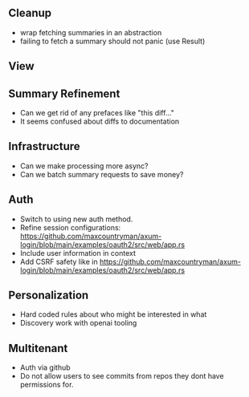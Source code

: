 ## Cleanup

- wrap fetching summaries in an abstraction
- failing to fetch a summary should not panic (use Result)

## View

## Summary Refinement

- Can we get rid of any prefaces like "this diff..."
- It seems confused about diffs to documentation

## Infrastructure

- Can we make processing more async?
- Can we batch summary requests to save money?

## Auth

- Switch to using new auth method.
- Refine session configurations: https://github.com/maxcountryman/axum-login/blob/main/examples/oauth2/src/web/app.rs
- Include user information in context
- Add CSRF safety like in https://github.com/maxcountryman/axum-login/blob/main/examples/oauth2/src/web/app.rs

## Personalization

- Hard coded rules about who might be interested in what
- Discovery work with openai tooling

## Multitenant

- Auth via github
- Do not allow users to see commits from repos they dont have permissions for.
